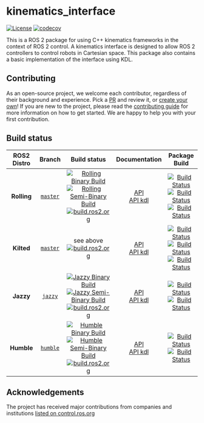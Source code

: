 # kinematics_interface

[![License](https://img.shields.io/badge/License-Apache%202.0-blue.svg)](https://opensource.org/licenses/Apache-2.0)
[![codecov](https://codecov.io/gh/ros-controls/kinematics_interface/graph/badge.svg?token=NS73VKPG9V)](https://codecov.io/gh/ros-controls/kinematics_interface)

This is a ROS 2 package for using C++ kinematics frameworks in the context of ROS 2 control. A kinematics interface is designed to allow ROS 2 controllers to control robots in Cartesian space. This package also contains a basic implementation of the interface using KDL.

## Contributing

As an open-source project, we welcome each contributor, regardless of their background and experience. Pick a [PR](https://github.com/ros-controls/kinematics_interface/pulls) and review it, or [create your own](https://github.com/ros-controls/kinematics_interface/contribute)!
If you are new to the project, please read the [contributing guide](https://control.ros.org/rolling/doc/contributing/contributing.html) for more information on how to get started. We are happy to help you with your first contribution.

## Build status

ROS2 Distro | Branch | Build status | Documentation | Package Build
:---------: | :----: | :----------: | :-----------: | :---------------:
**Rolling** | [`master`](https://github.com/ros-controls/kinematics_interface/tree/master) | [![Rolling Binary Build](https://github.com/ros-controls/kinematics_interface/actions/workflows/rolling-binary-build.yml/badge.svg?branch=master)](https://github.com/ros-controls/kinematics_interface/actions/workflows/rolling-binary-build.yml) <br> [![Rolling Semi-Binary Build](https://github.com/ros-controls/kinematics_interface/actions/workflows/rolling-semi-binary-build.yml/badge.svg?branch=master)](https://github.com/ros-controls/kinematics_interface/actions/workflows/rolling-semi-binary-build.yml) <br> [![build.ros2.org](https://build.ros2.org/buildStatus/icon?job=Rdev__kinematics_interface__ubuntu_noble_amd64&subject=build.ros2.org)](https://build.ros2.org/job/Rdev__kinematics_interface__ubuntu_noble_amd64/) | [API](http://docs.ros.org/en/rolling/p/kinematics_interface/) <br> [API kdl](http://docs.ros.org/en/rolling/p/kinematics_interface_kdl/) | [![Build Status](https://build.ros2.org/buildStatus/icon?job=Rbin_uN64__kinematics_interface__ubuntu_noble_amd64__binary)](https://build.ros2.org/job/Rbin_uN64__kinematics_interface__ubuntu_noble_amd64__binary/) <br> [![Build Status](https://build.ros2.org/buildStatus/icon?job=Rbin_uN64__kinematics_interface_kdl__ubuntu_noble_amd64__binary)](https://build.ros2.org/job/Rbin_uN64__kinematics_interface_kdl__ubuntu_noble_amd64__binary/) <br> [![Build Status](https://build.ros2.org/buildStatus/icon?job=Rbin_uN64__kinematics_interface_pinocchio__ubuntu_noble_amd64__binary)](https://build.ros2.org/job/Rbin_uN64__kinematics_interface_pinocchio__ubuntu_noble_amd64__binary/)
**Kilted** | [`master`](https://github.com/ros-controls/kinematics_interface/tree/master) | see above <br> [![build.ros2.org](https://build.ros2.org/buildStatus/icon?job=Kdev__kinematics_interface__ubuntu_noble_amd64&subject=build.ros2.org)](https://build.ros2.org/job/Kdev__kinematics_interface__ubuntu_noble_amd64/) | [API](http://docs.ros.org/en/kilted/p/kinematics_interface/) <br> [API kdl](http://docs.ros.org/en/kilted/p/kinematics_interface_kdl/) | [![Build Status](https://build.ros2.org/buildStatus/icon?job=Kbin_uN64__kinematics_interface__ubuntu_noble_amd64__binary)](https://build.ros2.org/job/Kbin_uN64__kinematics_interface__ubuntu_noble_amd64__binary/) <br> [![Build Status](https://build.ros2.org/buildStatus/icon?job=Rbin_uN64__kinematics_interface_kdl__ubuntu_noble_amd64__binary)](https://build.ros2.org/job/Rbin_uN64__kinematics_interface_kdl__ubuntu_noble_amd64__binary/) <br> [![Build Status](https://build.ros2.org/buildStatus/icon?job=Rbin_uN64__kinematics_interface_pinocchio__ubuntu_noble_amd64__binary)](https://build.ros2.org/job/Rbin_uN64__kinematics_interface_pinocchio__ubuntu_noble_amd64__binary/)
**Jazzy** | [`jazzy`](https://github.com/ros-controls/kinematics_interface/tree/jazzy) | [![Jazzy Binary Build](https://github.com/ros-controls/kinematics_interface/actions/workflows/jazzy-binary-build.yml/badge.svg?branch=master)](https://github.com/ros-controls/kinematics_interface/actions/workflows/jazzy-binary-build.yml) <br> [![Jazzy Semi-Binary Build](https://github.com/ros-controls/kinematics_interface/actions/workflows/jazzy-semi-binary-build.yml/badge.svg?branch=master)](https://github.com/ros-controls/kinematics_interface/actions/workflows/jazzy-semi-binary-build.yml) <br> [![build.ros2.org](https://build.ros2.org/buildStatus/icon?job=Jdev__kinematics_interface__ubuntu_noble_amd64&subject=build.ros2.org)](https://build.ros2.org/job/Jdev__kinematics_interface__ubuntu_noble_amd64/) | [API](http://docs.ros.org/en/jazzy/p/kinematics_interface/) <br> [API kdl](http://docs.ros.org/en/jazzy/p/kinematics_interface_kdl/) | [![Build Status](https://build.ros2.org/buildStatus/icon?job=Jbin_uN64__kinematics_interface__ubuntu_noble_amd64__binary)](https://build.ros2.org/job/Jbin_uN64__kinematics_interface__ubuntu_noble_amd64__binary/)  <br> [![Build Status](https://build.ros2.org/buildStatus/icon?job=Jbin_uN64__kinematics_interface_kdl__ubuntu_noble_amd64__binary)](https://build.ros2.org/job/Jbin_uN64__kinematics_interface_kdl__ubuntu_noble_amd64__binary/)
**Humble** | [`humble`](https://github.com/ros-controls/kinematics_interface/tree/humble) | [![Humble Binary Build](https://github.com/ros-controls/kinematics_interface/actions/workflows/humble-binary-build.yml/badge.svg?branch=humble)](https://github.com/ros-controls/kinematics_interface/actions/workflows/humble-binary-build.yml) <br> [![Humble Semi-Binary Build](https://github.com/ros-controls/kinematics_interface/actions/workflows/humble-semi-binary-build.yml/badge.svg?branch=humble)](https://github.com/ros-controls/kinematics_interface/actions/workflows/humble-semi-binary-build.yml) <br> [![build.ros2.org](https://build.ros2.org/buildStatus/icon?job=Hdev__kinematics_interface__ubuntu_jammy_amd64&subject=build.ros2.org)](https://build.ros2.org/job/Hdev__kinematics_interface__ubuntu_jammy_amd64/) | [API](http://docs.ros.org/en/humble/p/kinematics_interface/) <br> [API kdl](http://docs.ros.org/en/humble/p/kinematics_interface_kdl/)  | [![Build Status](https://build.ros2.org/buildStatus/icon?job=Hbin_uJ64__kinematics_interface__ubuntu_jammy_amd64__binary)](https://build.ros2.org/job/Hbin_uJ64__kinematics_interface__ubuntu_jammy_amd64__binary/) <br> [![Build Status](https://build.ros2.org/buildStatus/icon?job=Hbin_uJ64__kinematics_interface_kdl__ubuntu_jammy_amd64__binary)](https://build.ros2.org/job/Hbin_uJ64__kinematics_interface_kdl__ubuntu_jammy_amd64__binary/)

## Acknowledgements

The project has received major contributions from companies and institutions [listed on control.ros.org](https://control.ros.org/rolling/doc/acknowledgements/acknowledgements.html)
